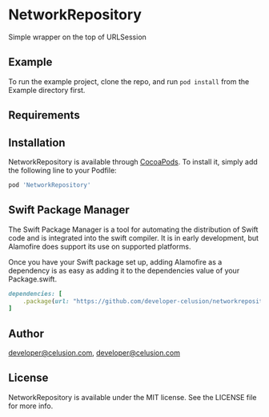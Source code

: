# NetworkRepository

Simple wrapper on the top of URLSession

## Example

To run the example project, clone the repo, and run `pod install` from the Example directory first.

## Requirements

## Installation

NetworkRepository is available through [CocoaPods](http://cocoapods.org). To install
it, simply add the following line to your Podfile:

```ruby
pod 'NetworkRepository'
```

## Swift Package Manager

The Swift Package Manager is a tool for automating the distribution of Swift code and is integrated into the swift compiler. It is in early development, but Alamofire does support its use on supported platforms.

Once you have your Swift package set up, adding Alamofire as a dependency is as easy as adding it to the dependencies value of your Package.swift.

```ruby
dependencies: [
    .package(url: "https://github.com/developer-celusion/networkrepository.git", from: "1.0.7")
]
```

## Author

developer@celusion.com, developer@celusion.com

## License

NetworkRepository is available under the MIT license. See the LICENSE file for more info.
